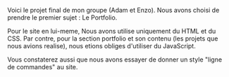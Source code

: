 Voici le projet final de mon groupe (Adam et Enzo). Nous avons choisi de prendre le premier sujet : Le Portfolio. 


Pour le site en lui-meme, Nous avons utilise uniquement du HTML et du CSS. Par contre, pour la section portfolio et son contenu (les projets que nous avions realise), nous etions obliges d'utiliser du JavaScript.

Vous constaterez aussi que nous avons essayer de donner un style "ligne de commandes" au site. 
